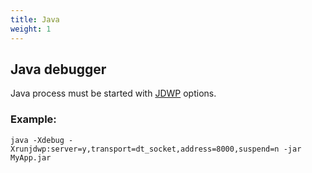 ```yaml
---
title: Java
weight: 1
---
```


## Java debugger

Java process must be started with [JDWP](http://docs.oracle.com/javase/7/docs/technotes/guides/jpda/jdwp-spec.html) options. <BR>

### Example: 

```java -Xdebug -Xrunjdwp:server=y,transport=dt_socket,address=8000,suspend=n -jar MyApp.jar```
